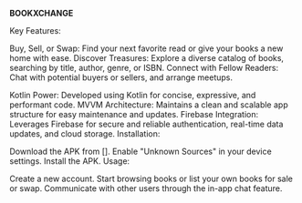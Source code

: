 **BOOKXCHANGE**

Key Features:

Buy, Sell, or Swap: Find your next favorite read or give your books a new home with ease.
Discover Treasures: Explore a diverse catalog of books, searching by title, author, genre, or ISBN.
Connect with Fellow Readers: Chat with potential buyers or sellers, and arrange meetups.

Kotlin Power: Developed using Kotlin for concise, expressive, and performant code.
MVVM Architecture: Maintains a clean and scalable app structure for easy maintenance and updates.
Firebase Integration: Leverages Firebase for secure and reliable authentication, real-time data updates, and cloud storage.
Installation:

Download the APK from [].
Enable "Unknown Sources" in your device settings.
Install the APK.
Usage:

Create a new account.
Start browsing books or list your own books for sale or swap.
Communicate with other users through the in-app chat feature.
